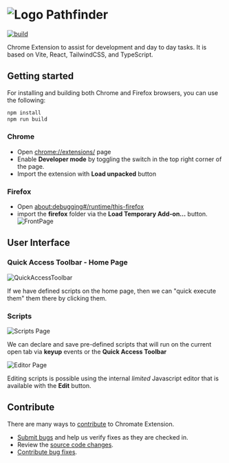 # ![Logo](./src/assets/logo_white_48.png) Pathfinder

[![build](https://github.com/Reterics/pathfinder/actions/workflows/npm-build-test.yml/badge.svg)](https://github.com/Reterics/pathfinder/actions/workflows/npm-build-test.yml)


Chrome Extension to assist for development and day to day tasks.
It is based on Vite, React, TailwindCSS, and TypeScript.


## Getting started

For installing and building both Chrome and Firefox browsers, you can use the following:
```bash
npm install
npm run build
```

### Chrome
 - Open [chrome://extensions/](chrome://extensions/) page
 - Enable **Developer mode** by toggling the switch in the top right corner of the page.
 - Import the extension with **Load unpacked** button


### Firefox
 - Open [about:debugging#/runtime/this-firefox](about:debugging#/runtime/this-firefox)
 - import the **firefox** folder via the **Load Temporary Add-on...** button.
   ![FrontPage](./docs/firefox.png)


## User Interface

### Quick Access Toolbar - Home Page

![QuickAccessToolbar](./docs/qat.png)

If we have defined scripts on the home page, then we can "quick execute them" them there by clicking them. 

### Scripts

![Scripts Page](./docs/scripts.png)

We can declare and save pre-defined scripts that will run on the current open tab via **keyup** events or the **Quick Access Toolbar**

![Editor Page](./docs/editor.png)

Editing scripts is possible using the internal _limited_ Javascript editor that is available with the **Edit** button.

## Contribute

There are many ways to [contribute](./CONTRIBUTING.md) to Chromate Extension.
* [Submit bugs](https://github.com/Reterics/pathfinder/issues) and help us verify fixes as they are checked in.
* Review the [source code changes](https://github.com/Reterics/pathfinder/pulls).
* [Contribute bug fixes](https://github.com/Reterics/pathfinder/blob/main/CONTRIBUTING.md).

